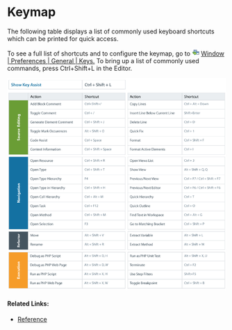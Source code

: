 # Keymap

<!--context:keymap--><!--context:phpexe_env_preferences--><!--context:pharpackager_wizard_page--><!--context:phar_file_import_wizard_page-->

The following table displays a list of commonly used keyboard shortcuts which can be printed for quick access.

To see a full list of shortcuts and to configure the keymap, go to ![command_link.png](images/command_link.png "command_link.png") [Window | Preferences | General | Keys.](javascript:executeCommand&lpar&'org.eclipse.ui.window.preferences&lpar;preferencePageId=org.eclipse.ui.preferencePages.Keys&rpar;&rpar;) To bring up a list of commonly used commands, press Ctrl+Shift+L in the Editor.

![show_key_assist_table.png](images/show_key_assist_table.png "show_key_assist_table.png")

<!--links-start-->

#### Related Links:

 * [Reference](000-index.md)

<!--links-end-->
